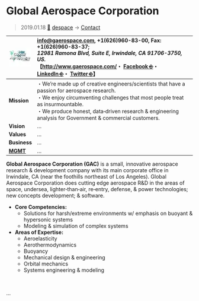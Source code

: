 # Global Aerospace Corporation
> 2019.01.18 [🚀](../../../index/index.md) [despace](../index.md) → [Contact](../contact.md)

|[![](../f/contact/g/gac_logo1_thumb.webp)](../f/contact/g/gac_logo1.webp)|<info@gaerospace.com>, +1(626)960-83-00, Fax: +1(626)960-83-37;<br> *12981 Ramona Blvd, Suite E, Irwindale, CA 91706-3750, US.*<br> 【<http://www.gaerospace.com/>・ [Facebook ⎆](https://www.facebook.com/pages/Global-Aerospace-Corporation/1649147128674779)・ [LinkedIn ⎆](https://www.linkedin.com/company/global-aerospace-corp/)・ [Twitter ⎆](https://twitter.com/gaerospacecorp)】|
|:-|:-|
|**Mission**|・We’re made up of creative engineers/scientists that have a passion for aerospace research.<br> ・We enjoy circumventing challenges that most people treat as insurmountable.<br> ・We produce honest, data‑driven research & engineering analysis for Government & commercial customers.|
|**Vision**|…|
|**Values**|…|
|**Business**|…|
|**[MGMT](../mgmt.md)**|…|

**Global Aerospace Corporation (GAC)** is a small, innovative aerospace research & development company with its main corporate office in Irwindale, CA (near the foothills northeast of Los Angeles). Global Aerospace Corporation does cutting edge aerospace R&D in the areas of space, undersea, lighter‑than‑air, re‑entry, defense, & power technologies; new concepts development; & software.

   - **Core Competencies:**
      - Solutions for harsh/extreme environments w/ emphasis on buoyant & hypersonic systems
      - Modeling & simulation of complex systems
   - **Areas of Expertise:**
      - Aeroelasticity
      - Aerothermodynamics
      - Buoyancy
      - Mechanical design & engineering
      - Orbital mechanics
      - Systems engineering & modeling

<p style="page-break-after:always"> </p>

…

